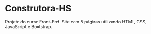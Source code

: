 # Construtora-HS
Projeto do curso Front-End.
Site com 5 páginas utilizando HTML, CSS, JavaScript e Bootstrap.

